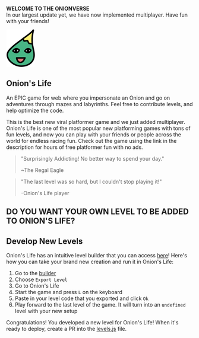 **WELCOME TO THE ONIONVERSE**  
In our largest update yet, we have now implemented multiplayer. Have fun with your friends!

![Image](assets/sprites/onion.png)

## Onion's Life ##

An EPIC game for web where you impersonate an Onion and go on adventures through mazes and labyrinths. Feel free to contribute levels, and help optimize the code.

This is the best new viral platformer game and we just added multiplayer. Onion's Life is one of the most popular new platforming games with tons of fun levels, and now you can play with your friends or people across the world for endless racing fun. Check out the game using the link in the description for hours of free platformer fun with no ads.


> "Surprisingly Addicting! No better way to spend your day."
>     
> ~The Regal Eagle

> "The last level was so hard, but I couldn't stop playing it!"
>
> -Onion's Life player


## DO YOU WANT YOUR OWN LEVEL TO BE ADDED TO ONION'S LIFE? ##

## Develop New Levels ##

Onion's Life has an intuitive level builder that you can access [here](https://onion-s-life-level-editor.vercel.app)! Here's how you can take your brand new creation and run it in Onion's Life:

1. Go to the [builder](https://onion-s-life-level-editor.vercel.app)
2. Choose `Export Level`
3. Go to Onion's Life
4. Start the game and press `L` on the keyboard
5. Paste in your level code that you exported and click `Ok`
6. Play forward to the last level of the game. It will turn into an `undefined` level with your new setup

Congratulations! You developed a new level for Onion's Life! When it's ready to deploy, create a PR into the [levels.js](levels.js) file.
